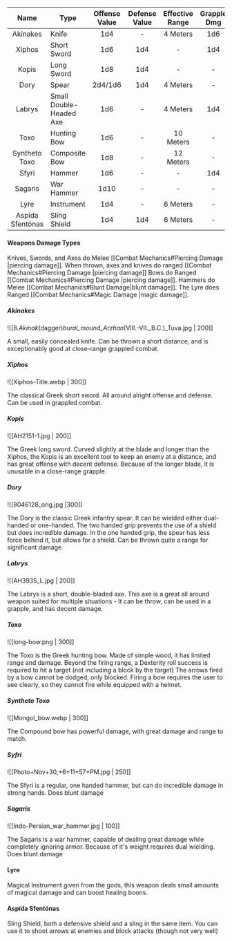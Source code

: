 
|       Name       | Type                    | Offense Value | Defense Value | Effective Range | Grapple Dmg | Might Required | Damage Type |
| :--------------: | ----------------------- | :-----------: | :-----------: | :-------------: | :---------: | :------------: | ----------- |
|     Akinakes     | Knife                   |      1d4      |       -       |    4 Meters     |     1d6     |       -        | Piercing    |
|      Xiphos      | Short Sword             |      1d6      |      1d4      |        -        |     1d4     |       -        | Piercing    |
|      Kopis       | Long Sword              |      1d8      |      1d4      |        -        |      -      |       6        | Piercing    |
|       Dory       | Spear                   |    2d4/1d6    |      1d4      |    4 Meters     |      -      |       -        | Piercing    |
|      Labrys      | Small Double-Headed Axe |      1d6      |       -       |    4 Meters     |     1d4     |       -        | Piercing    |
|       Toxo       | Hunting Bow             |      1d6      |       -       |    10 Meters    |      -      |       -        | Piercing    |
|  Syntheto Toxo   | Composite Bow           |      1d8      |       -       |    12 Meters    |      -      |       -        | Piercing    |
|      Sfyri       | Hammer                  |      1d6      |       -       |        -        |     1d4     |       6        | Blunt       |
|     Sagaris      | War Hammer              |     1d10      |       -       |        -        |      -      |       8        | Blunt       |
|       Lyre       | Instrument              |      1d4      |       -       |    6 Meters     |      -      |       -        | Magic       |
| Aspída Sfentónas | Sling Shield            |      1d4      |      1d4      |    6 Meters     |      -      |       -        | Blunt       |



#### Weapons Damage Types
Knives, Swords, and Axes do Melee [[Combat Mechanics#Piercing Damage |piercing damage]].
When thrown, axes and knives do ranged [[Combat Mechanics#Piercing Damage |piercing damage]]
Bows do Ranged [[Combat Mechanics#Piercing Damage |piercing damage]].
Hammers do Melee [[Combat Mechanics#Blunt Damage|blunt damage]].
The Lyre does Ranged [[Combat Mechanics#Magic Damage |magic damage]].

##### Akinakes
![[8._Akinak_(dagger)_bural_mound_Arzhan_(VIII.-VII._B.C.)_Tuva.jpg | 200]] 

A small, easily concealed knife.
Can be thrown a short distance, and is exceptionably good at close-range grappled combat.

##### Xiphos
![[Xiphos-Title.webp | 300]]

The classical Greek short sword. 
All around alright offense and defense.
Can be used in grappled combat.

##### Kopis
![[AH2151-1.jpg | 200]]

The Greek long sword.
Curved slightly at the blade and longer than the Xiphos, the Kopis is an excellent tool to keep an enemy at a distance, and has great offense with decent defense. Because of the longer blade, it is unusable in a close-range grapple.

##### Dory
![[8046128_orig.jpg |300]]

The Dory is the classic Greek infantry spear.
It can be wielded either dual-handed or one-handed.
The two handed grip prevents the use of a shield but does incredible damage.
In the one handed grip, the spear has less force behind it, but allows for a shield.
Can be thrown quite a range for significant damage.

##### Labrys
![[AH3935_L.jpg | 200]]

The Labrys is a short, double-bladed axe.
This axe is a great all around weapon suited for multiple situations - 
It can be throw, can be used in a grapple, and has decent damage.

##### Toxo
![[long-bow.png | 300]]

The Toxo is the Greek hunting bow.
Made of simple wood, it has limited range and damage.
Beyond the firing range, a Dexterity roll success is required to hit a target (not including a block by the target)
The arrows fired by a bow cannot be dodged, only blocked.
Firing a bow requires the user to see clearly, so they cannot fire while equipped with a helmet.
##### Syntheto Toxo
![[Mongol_bow.webp | 300]]

The Compound bow has powerful damage, with great damage and range to match. 

##### Syfri
![[Photo+Nov+30,+6+11+57+PM.jpg | 250]]

The Sfyri is a regular, one handed hammer, but can do incredible damage in strong hands. Does blunt damage

##### Sagaris
![[Indo-Persian_war_hammer.jpg | 100]]

The Sagaris is a war hammer, capable of dealing great damage while completely ignoring armor. Because of it's weight requires dual wielding.
Does blunt damage

#### Lyre
Magical Instrument given from the gods, this weapon deals small amounts of magical damage and can boost healing boons. 

#### Aspída Sfentónas
Sling Shield, both a defensive shield and a sling in the same item.
You can use it to shoot arrows at enemies and block attacks (though not very well)